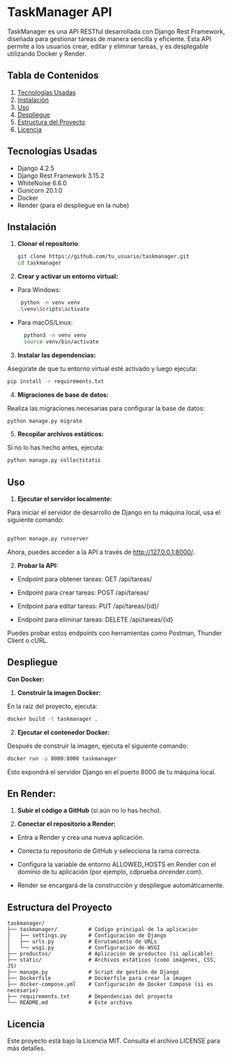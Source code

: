 # TaskManager API

TaskManager es una API RESTful desarrollada con Django Rest Framework, diseñada para gestionar tareas de manera sencilla y eficiente. Esta API permite a los usuarios crear, editar y eliminar tareas, y es desplegable utilizando Docker y Render.

## Tabla de Contenidos
1. [Tecnologías Usadas](#tecnologías-usadas)
2. [Instalación](#instalación)
3. [Uso](#uso)
4. [Despliegue](#despliegue)
5. [Estructura del Proyecto](#estructura-del-proyecto)
6. [Licencia](#licencia)

## Tecnologías Usadas
- Django 4.2.5
- Django Rest Framework 3.15.2
- WhiteNoise 6.6.0
- Gunicorn 20.1.0
- Docker
- Render (para el despliegue en la nube)

## Instalación

1. **Clonar el repositorio**:

   ```bash
   git clone https://github.com/tu_usuario/taskmanager.git
   cd taskmanager
   ```
   
2. **Crear y activar un entorno virtual:**
   
- Para Windows:

   ```bash
    python -m venv venv
   .\venv\Scripts\activate
   ```

- Para macOS/Linux:

  ```bash
    python3 -m venv venv
    source venv/bin/activate
  ```

3. **Instalar las dependencias:**

Asegúrate de que tu entorno virtual esté activado y luego ejecuta:
  
  ```bash
  pip install -r requirements.txt
  
  ```

4. **Migraciones de base de datos:**

Realiza las migraciones necesarias para configurar la base de datos:
  
  ```bash
  python manage.py migrate
  ```

5. **Recopilar archivos estáticos:**

Si no lo has hecho antes, ejecuta:

  ```bash
  python manage.py collectstatic
  ```

## Uso

1. **Ejecutar el servidor localmente:**

Para iniciar el servidor de desarrollo de Django en tu máquina local, usa el siguiente comando:

  ```bash
  
  python manage.py runserver
  ```

Ahora, puedes acceder a la API a través de http://127.0.0.1:8000/.

2. **Probar la API:**

- Endpoint para obtener tareas: GET /api/tareas/

- Endpoint para crear tareas: POST /api/tareas/

- Endpoint para editar tareas: PUT /api/tareas/{id}/

- Endpoint para eliminar tareas: DELETE /api/tareas/{id}


Puedes probar estos endpoints con herramientas como Postman, Thunder Client o cURL.

## Despliegue

**Con Docker:**
1. **Construir la imagen Docker:**

En la raíz del proyecto, ejecuta:

  ```bash
  docker build -t taskmanager .
  ```

2. **Ejecutar el contenedor Docker:**

Después de construir la imagen, ejecuta el siguiente comando:

  ```bash
  docker run -p 8000:8000 taskmanager
  ```

Esto expondrá el servidor Django en el puerto 8000 de tu máquina local.

## En Render:
1. **Subir el código a GitHub** (si aún no lo has hecho).

2. **Conectar el repositorio a Render:**

- Entra a Render y crea una nueva aplicación.

- Conecta tu repositorio de GitHub y selecciona la rama correcta.

- Configura la variable de entorno ALLOWED_HOSTS en Render con el dominio de tu aplicación (por ejemplo, cdprueba.onrender.com).

- Render se encargará de la construcción y despliegue automáticamente.

## Estructura del Proyecto
  
  ```
  taskmanager/
  ├── taskmanager/          # Código principal de la aplicación
  │   ├── settings.py       # Configuración de Django
  │   ├── urls.py           # Enrutamiento de URLs
  │   └── wsgi.py           # Configuración de WSGI
  ├── productos/            # Aplicación de productos (si aplicable)
  ├── static/               # Archivos estáticos (como imágenes, CSS, JS)
  ├── manage.py             # Script de gestión de Django
  ├── Dockerfile            # Dockerfile para crear la imagen
  ├── docker-compose.yml    # Configuración de Docker Compose (si es necesario)
  ├── requirements.txt      # Dependencias del proyecto
  └── README.md             # Este archivo
  
  ```

## Licencia
Este proyecto está bajo la Licencia MIT. Consulta el archivo LICENSE para más detalles.
